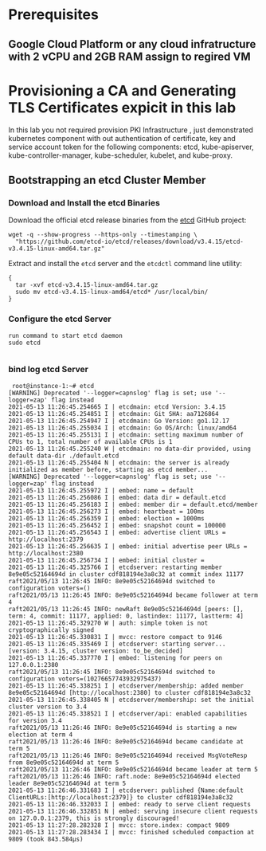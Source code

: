 # Prerequisites

## Google Cloud Platform or any cloud infratructure with 2 vCPU and 2GB RAM assign to regired VM

 # Provisioning a CA and Generating TLS Certificates expicit in this lab

In this lab you not required provision PKI Infrastructure , just demonstrated kubernetes component with out authentication of certificate, key and service account token for the following components: etcd, kube-apiserver, kube-controller-manager, kube-scheduler, kubelet, and kube-proxy.


## Bootstrapping an etcd Cluster Member

### Download and Install the etcd Binaries

Download the official etcd release binaries from the [etcd](https://github.com/etcd-io/etcd) GitHub project:

```
wget -q --show-progress --https-only --timestamping \
  "https://github.com/etcd-io/etcd/releases/download/v3.4.15/etcd-v3.4.15-linux-amd64.tar.gz"
```

Extract and install the `etcd` server and the `etcdctl` command line utility:

```
{
  tar -xvf etcd-v3.4.15-linux-amd64.tar.gz
  sudo mv etcd-v3.4.15-linux-amd64/etcd* /usr/local/bin/
}
```
### Configure the etcd Server

```
run command to start etcd daemon
sudo etcd
  
```
### bind log etcd Server

```
 root@instance-1:~# etcd
[WARNING] Deprecated '--logger=capnslog' flag is set; use '--logger=zap' flag instead
2021-05-13 11:26:45.254665 I | etcdmain: etcd Version: 3.4.15
2021-05-13 11:26:45.254851 I | etcdmain: Git SHA: aa7126864
2021-05-13 11:26:45.254947 I | etcdmain: Go Version: go1.12.17
2021-05-13 11:26:45.255034 I | etcdmain: Go OS/Arch: linux/amd64
2021-05-13 11:26:45.255131 I | etcdmain: setting maximum number of CPUs to 1, total number of available CPUs is 1
2021-05-13 11:26:45.255240 W | etcdmain: no data-dir provided, using default data-dir ./default.etcd
2021-05-13 11:26:45.255404 N | etcdmain: the server is already initialized as member before, starting as etcd member...
[WARNING] Deprecated '--logger=capnslog' flag is set; use '--logger=zap' flag instead
2021-05-13 11:26:45.255972 I | embed: name = default
2021-05-13 11:26:45.256086 I | embed: data dir = default.etcd
2021-05-13 11:26:45.256183 I | embed: member dir = default.etcd/member
2021-05-13 11:26:45.256273 I | embed: heartbeat = 100ms
2021-05-13 11:26:45.256359 I | embed: election = 1000ms
2021-05-13 11:26:45.256452 I | embed: snapshot count = 100000
2021-05-13 11:26:45.256543 I | embed: advertise client URLs = http://localhost:2379
2021-05-13 11:26:45.256635 I | embed: initial advertise peer URLs = http://localhost:2380
2021-05-13 11:26:45.256734 I | embed: initial cluster =
2021-05-13 11:26:45.325766 I | etcdserver: restarting member 8e9e05c52164694d in cluster cdf818194e3a8c32 at commit index 11177
raft2021/05/13 11:26:45 INFO: 8e9e05c52164694d switched to configuration voters=()
raft2021/05/13 11:26:45 INFO: 8e9e05c52164694d became follower at term 4
raft2021/05/13 11:26:45 INFO: newRaft 8e9e05c52164694d [peers: [], term: 4, commit: 11177, applied: 0, lastindex: 11177, lastterm: 4]
2021-05-13 11:26:45.329270 W | auth: simple token is not cryptographically signed
2021-05-13 11:26:45.330831 I | mvcc: restore compact to 9146
2021-05-13 11:26:45.335469 I | etcdserver: starting server... [version: 3.4.15, cluster version: to_be_decided]
2021-05-13 11:26:45.337770 I | embed: listening for peers on 127.0.0.1:2380
raft2021/05/13 11:26:45 INFO: 8e9e05c52164694d switched to configuration voters=(10276657743932975437)
2021-05-13 11:26:45.338251 I | etcdserver/membership: added member 8e9e05c52164694d [http://localhost:2380] to cluster cdf818194e3a8c32
2021-05-13 11:26:45.338405 N | etcdserver/membership: set the initial cluster version to 3.4
2021-05-13 11:26:45.338521 I | etcdserver/api: enabled capabilities for version 3.4
raft2021/05/13 11:26:46 INFO: 8e9e05c52164694d is starting a new election at term 4
raft2021/05/13 11:26:46 INFO: 8e9e05c52164694d became candidate at term 5
raft2021/05/13 11:26:46 INFO: 8e9e05c52164694d received MsgVoteResp from 8e9e05c52164694d at term 5
raft2021/05/13 11:26:46 INFO: 8e9e05c52164694d became leader at term 5
raft2021/05/13 11:26:46 INFO: raft.node: 8e9e05c52164694d elected leader 8e9e05c52164694d at term 5
2021-05-13 11:26:46.331683 I | etcdserver: published {Name:default ClientURLs:[http://localhost:2379]} to cluster cdf818194e3a8c32
2021-05-13 11:26:46.332033 I | embed: ready to serve client requests
2021-05-13 11:26:46.332851 N | embed: serving insecure client requests on 127.0.0.1:2379, this is strongly discouraged!
2021-05-13 11:27:28.282328 I | mvcc: store.index: compact 9809
2021-05-13 11:27:28.283434 I | mvcc: finished scheduled compaction at 9809 (took 843.584µs)

```

